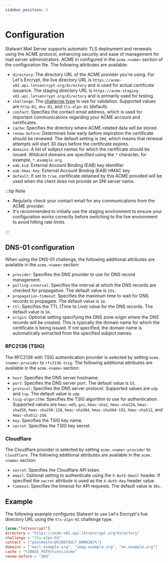 ```yaml
---
sidebar_position: 3
---
```


# Configuration

Stalwart Mail Server supports automatic TLS deployment and renewals using the ACME protocol, enhancing security and ease of management for mail server administrators. ACME in configured in the `acme.<name>` section of the configuration file. The following attributes are available:

- `directory`: The directory URL of the ACME provider you're using. For Let's Encrypt, the live directory URL is `https://acme-v02.api.letsencrypt.org/directory` and is used for actual certificate issuance. The staging directory URL is `https://acme-staging-v02.api.letsencrypt.org/directory` and is primarily used for testing. 
- `challenge`: The [challenge type](/docs/server/tls/acme/challenges) to use for validation. Supported values are `http-01`, `dns-01`, and `tls-alpn-01` (default).
- `contact`: Specifies the contact email address, which is used for important communications regarding your ACME account and certificates. 
- `cache`: Specifies the directory where ACME-related data will be stored. 
- `renew-before`: Determines how early before expiration the certificate should be renewed. The default setting is `30d`, which means that renewal attempts will start 30 days before the certificate expires.
- `domains`: A list of subject names for which the certificate should be issued. Wildcard domains are specified using the `*` character, for example, `*.example.org`.
- `eab.kid`: External Account Binding (EAB) key identifier
- `eab.hmac-key`: External Account Binding (EAB) HMAC key
- `default`: If set to `true`, certificate obtained by this ACME provided will be used when the client does not provide an SNI server name.

:::tip Note

- Regularly check your contact email for any communications from the ACME provider.
- It's recommended to initially use the staging environment to ensure your configuration works correctly before switching to the live environment to avoid hitting rate limits.

:::

## DNS-01 configuration

When using the DNS-01 challenge, the following additional attributes are available in the `acme.<name>` section:

- `provider`: Specifies the DNS provider to use for DNS record management.
- `polling-interval`: Specifies the interval at which the DNS records are checked for propagation. The default value is `15s`.
- `propagation-timeout`: Specifies the maximum time to wait for DNS records to propagate. The default value is `1m`.
- `ttl`: Specifies the TTL (Time to Live) value for the DNS records. The default value is `5m`.
- `origin`: Optional setting specifying the DNS zone origin where the DNS records will be created. This is typically the domain name for which the certificate is being issued. If not specified, the domain name is automatically extracted from the specified subject names.

### RFC2136 (TSIG)

The RFC2136 with TSIG authentication provider is selected by setting `acme.<name>.provider` to `rfc2136-tsig`. The following additional attributes are available in the `acme.<name>` section:

- `host`: Specifies the DNS server hostname.
- `port`: Specifies the DNS server port. The default value is `53`.
- `protocol`: Specifies the DNS server protocol. Supported values are `udp` and `tcp`. The default value is `udp`.
- `tsig-algorithm`: Specifies the TSIG algorithm to use for authentication. Supported values are `hmac-md5`, `gss`, `hmac-sha1`, `hmac-sha224`, `hmac-sha256`, `hmac-sha256-128`, `hmac-sha384`, `hmac-sha384-192`, `hmac-sha512`, and `hmac-sha512-256`.
- `key`: Specifies the TSIG key name.
- `secret`: Specifies the TSIG key secret.

### Cloudflare

The Cloudflare provider is selected by setting `acme.<name>.provider` to `cloudflare`. The following additional attributes are available in the `acme.<name>` section:

- `secret`: Specifies the Cloudflare API token.
- `email`: Optional setting to authenticate using the `X-Auth-Email` header. If specified the `secret` attribute is used as the `X-Auth-Key` header value.
- `timeout`: Specifies the timeout for API requests. The default value is `30s`.

## Example

The following example configures Stalwart to use Let's Encrypt's live directory URL using the `tls-alpn-01` challenge type.
```toml
[acme."letsencrypt"]
directory = "https://acme-v02.api.letsencrypt.org/directory"
challenge = "tls-alpn-01"
contact = ["postmaster@%{DEFAULT_DOMAIN}%"]
domains = ["mail.example.org", "imap.example.org", "mx.example.org"]
cache = "%{BASE_PATH}%/etc/acme"
renew-before = "30d"
```
